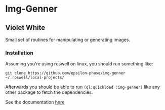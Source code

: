 # Img-Genner

## Violet White

Small set of routines for manipulating or generating images.

### Installation

Assuming you're using roswell on linux, you should run something like:

```shell
git clone https://github.com/epsilon-phase/img-genner ~/.roswell/local-projects/
```

Afterwards you should be able to run `(ql:quickload :img-genner)` like any other
package to fetch the dependencies.

See the documentation [here](http://docs.espeon.social/docs/img-genner/html/overview.html)


